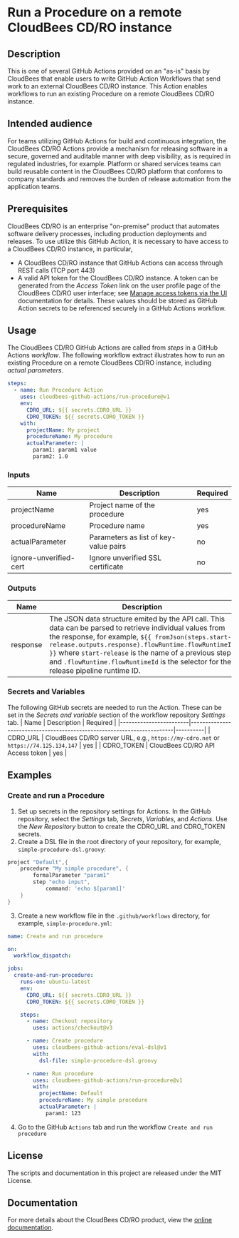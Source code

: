 # Run a Procedure on a remote CloudBees CD/RO instance
## Description
This is one of several GitHub Actions provided on an "as-is" basis by CloudBees that enable users to write GitHub Action Workflows that send work to an external CloudBees CD/RO instance. This Action enables workflows to run an existing Procedure on a remote CloudBees CD/RO instance.
## Intended audience
For teams utilizing GitHub Actions for build and continuous integration, the CloudBees CD/RO Actions provide a mechanism for releasing software in a secure, governed and auditable manner with deep visibility, as is required in regulated industries, for example. Platform or shared services teams can build reusable content in the CloudBees CD/RO platform that conforms to company standards and removes the burden of release automation from the application teams.
## Prerequisites
CloudBees CD/RO is an enterprise "on-premise" product that automates software delivery processes, including production deployments and releases. To use utilize this GitHub Action, it is necessary to have access to a CloudBees CD/RO instance, in particular, 
- A CloudBees CD/RO instance that GitHub Actions can access through REST calls (TCP port 443)
- A valid API token for the CloudBees CD/RO instance. A token can be generated from the _Access Token_ link on the user profile page of the CloudBees CD/RO user interface; see [Manage access tokens via the UI](https://docs.cloudbees.com/docs/cloudbees-cd/latest/intro/sign-in-cd#_manage_access_tokens_via_the_ui) documentation for details.
These values should be stored as GitHub Action secrets to be referenced securely in a GitHub Actions workflow.
## Usage
The CloudBees CD/RO GitHub Actions are called from _steps_ in a GitHub Actions _workflow_. The following workflow extract illustrates how to run an existing Procedure on a remote CloudBees CD/RO instance, including _actual parameters_.
```yaml
steps:
  - name: Run Procedure Action
    uses: cloudbees-github-actions/run-procedure@v1
    env:
      CDRO_URL: ${{ secrets.CDRO_URL }}
      CDRO_TOKEN: ${{ secrets.CDRO_TOKEN }}
    with:
      projectName: My project
      procedureName: My procedure
      actualParameter: |
        param1: param1 value
        param2: 1.0
```
### Inputs
| Name                   | Description                                                            | Required |
|------------------------|------------------------------------------------------------------------|----------|
| projectName            | Project name of the procedure                                          | yes      |
| procedureName          | Procedure name                                                         | yes      |
| actualParameter        | Parameters as list of key-value pairs                                  | no       |
| ignore-unverified-cert | Ignore unverified SSL certificate                                      | no       |
### Outputs
| Name                   | Description                                                            |
|------------------------|------------------------------------------------------------------------|
| response               | The JSON data structure emited by the API call. This data can be parsed to retrieve individual values from the response, for example, `${{ fromJson(steps.start-release.outputs.response).flowRuntime.flowRuntimeId }}` where `start-release` is the name of a previous step and `.flowRuntime.flowRuntimeId` is the selector for the release pipeline runtime ID. |
### Secrets and Variables
The following GitHub secrets are needed to run the Action. These can be set in the _Secrets and variable_ section of the workflow repository _Settings_ tab.
| Name                   | Description                                                            | Required |
|------------------------|------------------------------------------------------------------------|----------|
| CDRO_URL               | CloudBees CD/RO server URL, e.g., `https://my-cdro.net` or `https://74.125.134.147` | yes |
| CDRO_TOKEN             | CloudBees CD/RO API Access token                                       | yes      |
## Examples
### Create and run a Procedure
1. Set up secrets in the repository settings for Actions. In the GitHub repository, select the _Settings_ tab, _Secrets_, _Variables_, and _Actions_. Use the _New Repository_ button to create the CDRO_URL and CDRO_TOKEN secrets.
2. Create a DSL file in the root directory of your repository, for example, `simple-procedure-dsl.groovy`:
```groovy
project "Default",{
	procedure "My simple procedure", {
		formalParameter "param1"
		step "echo input",
			command: 'echo $[param1]'
	}
}
```
3. Create a new workflow file in the `.github/workflows` directory, for example, `simple-procedure.yml`:
```yaml
name: Create and run procedure

on:
  workflow_dispatch:

jobs:
  create-and-run-procedure:
    runs-on: ubuntu-latest
    env:
      CDRO_URL: ${{ secrets.CDRO_URL }}
      CDRO_TOKEN: ${{ secrets.CDRO_TOKEN }}

    steps:
      - name: Checkout repository
        uses: actions/checkout@v3

      - name: Create procedure
        uses: cloudbees-github-actions/eval-dsl@v1
        with:
          dsl-file: simple-procedure-dsl.groovy

      - name: Run procedure
        uses: cloudbees-github-actions/run-procedure@v1
        with:
          projectName: Default
          procedureName: My simple procedure
          actualParameter: |
            param1: 123
```
4. Go to the GitHub `Actions` tab and run the workflow `Create and run procedure`
## License
The scripts and documentation in this project are released under the MIT License.
## Documentation
For more details about the CloudBees CD/RO product, view the [online documentation](https://docs.cloudbees.com/docs/cloudbees-cd/latest/).

